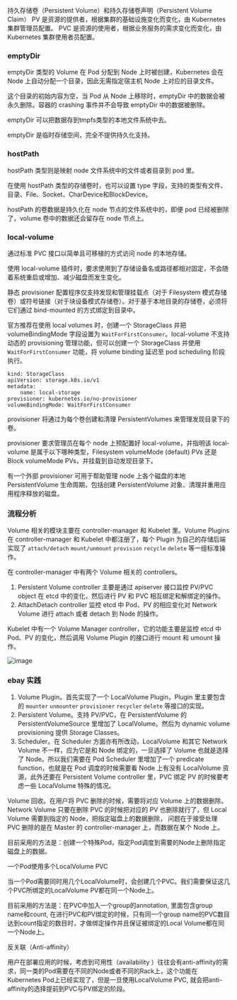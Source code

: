 持久存储卷（Persistent Volume）和持久存储卷声明（Persistent Volume Claim）
PV 是资源的提供者，根据集群的基础设施变化而变化，由 Kubernetes 集群管理员配置。
PVC 是资源的使用者，根据业务服务的需求变化而变化，由 Kubernetes 集群使用者员配置。

### emptyDir

emptyDir 类型的 Volume 在 Pod 分配到 Node 上时被创建，Kubernetes 会在 Node 上自动分配一个目录，因此无需指定宿主机 Node 上对应的目录文件。

这个目录的初始内容为空，当 Pod 从 Node 上移除时，emptyDir 中的数据会被永久删除。容器的 crashing 事件并不会导致 emptyDir 中的数据被删除。

emptyDir 可以把数据存到tmpfs类型的本地文件系统中去。

emptyDir 是临时存储空间，完全不提供持久化支持。

### hostPath

hostPath 类型则是映射 node 文件系统中的文件或者目录到 pod 里。

在使用 hostPath 类型的存储卷时，也可以设置 type 字段，支持的类型有文件、目录、File、Socket、CharDevice和BlockDevice。

hostPath 的卷数据是持久化在 node 节点的文件系统中的，即便 pod 已经被删除了，volume 卷中的数据还会留存在 node 节点上。

### local-volume

通过标准 PVC 接口以简单且可移植的方式访问 node 的本地存储。

使用 local-volume 插件时，要求使用到了存储设备名或路径都相对固定，不会随着系统重启或增加、减少磁盘而发生变化。

静态 provisioner 配置程序仅支持发现和管理挂载点（对于 Filesystem 模式存储卷）或符号链接（对于块设备模式存储卷）。对于基于本地目录的存储卷，必须将它们通过 bind-mounted 的方式绑定到目录中。

官方推荐在使用 local volumes 时，创建一个 StorageClass 并把 volumeBindingMode 字段设置为 `WaitForFirstConsumer`。local-volume 不支持动态的 provisioning 管理功能，但可以创建一个 StorageClass 并使用 `WaitForFirstConsumer` 功能，将 volume binding 延迟至 pod scheduling 阶段执行。

```
kind: StorageClass
apiVersion: storage.k8s.io/v1
metadata:
    name: local-storage
provisioner: kubernetes.io/no-provisioner
volumeBindingMode: WaitForFirstConsumer
```

provisioner 将通过为每个卷创建和清理 PersistentVolumes 来管理发现目录下的卷。

provisioner 要求管理员在每个 node 上预配置好 local-volume，并指明该 local-volume 是属于以下哪种类型，Filesystem volumeMode (default) PVs 还是 Block volumeMode PVs，并挂载到自动发现目录下。

有一个外部 provisioner 可用于帮助管理 node 上各个磁盘的本地 PersistentVolume 生命周期，包括创建 PersistentVolume 对象、清理并重用应用程序释放的磁盘。

### 流程分析

Volume 相关的模块主要在 controller-manager 和 Kubelet 里。Volume Plugins 在 controller-manager 和 Kubelet 中都注册了，每个 Plugin 为自己的存储后端实现了 `attach/detach` `mount/unmount` `provision` `recycle` `delete` 等一组标准操作。

在 controller-manager 中有两个 Volume 相关的 controllers。
1. Persistent Volume controller 主要是通过 apiserver 接口监控 PV/PVC object 在 etcd 中的变化，然后进行 PV 和 PVC 相互绑定和解绑定的操作。
2. AttachDetach controller 监控 etcd 中 Pod、PV 的相应变化对 Network Volume 进行 attach 或者 detach 到 Node 的操作。

Kubelet 中有一个 Volume Manager controller，它的功能主要是监控 etcd 中 Pod、PV 的变化，然后调用 Volume Plugin 的接口进行 mount 和 umount 操作。

![image](https://70data.oss-cn-beijing.aliyuncs.com/note/20201101152928.png)

### ebay 实践

1. Volume Plugin。首先实现了一个 LocalVolume Plugin，Plugin 里主要包含的 `mounter` `unmounter` `provisioner` `recycler` `delete` 等接口的实现。
2. Persistent Volume。支持 PV/PVC，在 PersistentVolume 的 PersistentVolumeSource 里增加了 LocalVolume。然后为 dynamic volume provisioning 提供 Storage Classes。
3. Scheduler。在 Scheduler 方面亦有所改动，LocalVolume 和其它 Network Volume 不一样，应为它是和 Node 绑定的，一旦选择了 Volume 也就是选择了 Node。所以我们需要在 Pod Scheduler 里增加了一个 predicate function，也就是在 Pod 调度的时候需要看 Node 上有没有 LocalVolume 资源，此外还要在 Persistent Volume controller 里，PVC 绑定 PV 的时候要考虑一些 LocalVolume 特殊的情况。

Volume 回收。在用户将 PVC 删除的时候，需要将对应 Volume 上的数据删除。Network Volume 只要在删除 PVC 的时候把对应的 PV 也删除就行了，但 Local Volume 需要到指定的 Node，把指定磁盘上的数据删除， 问题在于接受处理 PVC 删除的是在 Master 的 controller-manager 上，而数据在某个 Node 上。

目前采用的方法是：创建一个特殊Pod，指定Pod调度到需要的Node上删除指定磁盘上的数据。

一个Pod使用多个LocalVolume PVC

当一个Pod需要同时用几个LocalVolume时，会创建几个PVC。我们需要保证这几个PVC所绑定的LocalVolume PV都在同一个Node上。

目前采用的方法是：在PVC中加入一个group的annotation, 里面包含group name和count, 在进行PVC和PV绑定的时候，只有同一个group name的PVC数目达到count指定的数目时，才做绑定操作并且保证被绑定的Local Volume都在同一个Node上。

反关联（Anti-affinity）

用户在部署应用的时候，考虑到可用性（availability ）往往会有anti-affinity的需求，同一类的Pod需要在不同的Node或者不同的Rack上，这个功能在Kubernetes Pod上已经实现了，但是一旦使用LocalVolume PVC, 就会把anti-affinity的选择提前到PVC与PV绑定的阶段。


